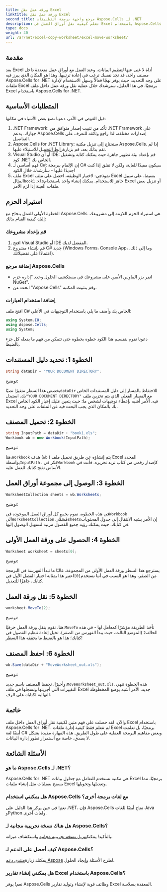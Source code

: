 ```yaml
---
title: ورقة عمل نقل Excel
linktitle: ورقة عمل نقل Excel
second_title: مرجع واجهة برمجة التطبيقات Aspose.Cells لـ .NET
description: تعلم كيفية نقل أوراق العمل في Excel باستخدام Aspose.Cells for .NET في دليلنا خطوة بخطوة. أتقن فن برمجة Excel.
type: docs
weight: 40
url: /ar/net/excel-copy-worksheet/excel-move-worksheet/
---
```

## مقدمة

يعد Excel أداة لا غنى عنها لتنظيم البيانات، وعند العمل مع أوراق عمل متعددة داخل مصنف واحد، قد تجد نفسك ترغب في إعادة ترتيبها. وهذا هو المكان الذي يبرز فيه Aspose.Cells for .NET على وجه التحديد، حيث يوفر نهجًا فعالاً وسهل الاستخدام لإدارة ملفات Excel برمجيًا. في هذا الدليل، سنرشدك خلال عملية نقل ورقة عمل داخل ملف Excel باستخدام Aspose.Cells for .NET.

## المتطلبات الأساسية

قبل الغوص في الأمر، دعونا نضع بعض الأشياء في مكانها:

1. .NET Framework: تأكد من تثبيت إصدار متوافق من .NET Framework على جهازك. يدعم Aspose.Cells إصدارات مختلفة، لذا راجع وثائقه للتعرف على التفاصيل.
2.  Aspose.Cells for .NET Library: ستحتاج إلى تنزيل مكتبة Aspose.Cells. إذا لم تقم بذلك بعد، قم بزيارة[رابط التحميل](https://releases.aspose.com/cells/net/) للاستيلاء عليها.
3. Visual Studio أو أي IDE: قم بإعداد بيئة تطوير جاهزة حيث يمكنك كتابة وتشغيل كود .NET الخاص بك.
4. فهم أساسي لـ C#: إن الإلمام ببرمجة C# سيكون مفيدًا للغاية، ولكن لا تقلق إذا كنت جديدًا عليها - سأرشدك خلال الكود!
5.  ملف Excel نموذجي: لاختبار الوظيفة، احصل على ملف Excel بسيط، على سبيل المثال`book1.xls`جاهز للاستخدام. يمكنك إنشاء واحد باستخدام Excel أو تنزيل بعض ملفات العينة إذا لزم الأمر.

## استيراد الحزم

الخطوة الأولى للعمل بنجاح مع Aspose.Cells هي استيراد الحزم اللازمة إلى مشروعك. إليك كيفية القيام بذلك:

### قم بإعداد مشروعك

1. افتح Visual Studio أو IDE المفضل لديك.
2. قم بإنشاء مشروع C# جديد (Windows Forms، Console App، وما إلى ذلك، اعتمادًا على تفضيلاتك).

### إضافة مرجع Aspose.Cells

- انقر بزر الماوس الأيمن على مشروعك في مستكشف الحلول وحدد "إدارة حزم NuGet".
- ابحث عن "Aspose.Cells" وقم بتثبيت المكتبة.

### إضافة استخدام العبارات

افتح ملف C# الخاص بك وأضف ما يلي باستخدام التوجيهات في الأعلى:

```csharp
using System.IO;
using Aspose.Cells;
using System;
```

دعونا نقوم بتقسيم هذا الكود خطوة بخطوة حتى تتمكن من فهم ما يفعله كل جزء بالضبط.

## الخطوة 1: تحديد دليل المستندات

```csharp
string dataDir = "YOUR DOCUMENT DIRECTORY";
```

توضيح: 

 يخصص هذا السطر متغيرًا نصيًا`dataDir` للاحتفاظ بالمسار إلى دليل المستندات الخاص بك. استبدل`"YOUR DOCUMENT DIRECTORY"` مع المسار الفعلي الذي يتم تخزين ملف Excel فيه. الأمر أشبه بإعطاء توجيهات لشخص ما؛ حيث يتعين عليك إخبار الكود الخاص بك بالمكان الذي يجب البحث فيه عن الملفات على وجه التحديد.

## الخطوة 2: تحميل المصنف

```csharp
string InputPath = dataDir + "book1.xls";
Workbook wb = new Workbook(InputPath);
```

توضيح:  

 هنا،`Workbook` هدف (`wb` ) يتم إنشاؤه عن طريق تحميل ملف Excel المحدد بواسطة`InputPath` . فكر في`Workbook` كإصدار رقمي من كتاب تريد تحريره. فأنت في الأساس تفتح كتابك للعمل عليه.

## الخطوة 3: الوصول إلى مجموعة أوراق العمل

```csharp
WorksheetCollection sheets = wb.Worksheets;
```

توضيح:  

 في هذه الخطوة، نقوم بجمع كل أوراق العمل الموجودة في`Workbook` الى`WorksheetCollection` مُسَمًّى`sheets`إن الأمر يشبه الانتقال إلى جدول المحتويات في كتابك، حيث يمكنك رؤية جميع الفصول مرتبة لتسهيل الوصول إليها.

## الخطوة 4: الحصول على ورقة العمل الأولى

```csharp
Worksheet worksheet = sheets[0];
```

توضيح:  

يسترجع هذا السطر ورقة العمل الأولى من المجموعة. غالبًا ما تبدأ الفهرسة في البرمجة من الصفر، وهذا هو السبب في أننا نستخدم`[0]`اعتبر هذا بمثابة اختيار الفصل الأول في كتابك، جاهزًا للتعديل.

## الخطوة 5: نقل ورقة العمل

```csharp
worksheet.MoveTo(2);
```

توضيح:  

 هنا، نقوم بنقل ورقة العمل حرفيًا.`MoveTo` تأخذ الطريقة مؤشرًا كمعامل لها - في هذه الحالة،`2` (الموضع الثالث، حيث يبدأ الفهرس من الصفر). تخيل إعادة تنظيم الفصول في كتابك؛ هذا هو بالضبط ما يحققه هذا السطر!

## الخطوة 6: احفظ المصنف

```csharp
wb.Save(dataDir + "MoveWorksheet_out.xls");
```

توضيح:  

 وأخيرًا، نحفظ المصنف باسم جديد،`MoveWorksheet_out.xls`. هذه الخطوة تنهي التغييرات التي أجريتها وتسجلها في ملف Excel جديد. الأمر أشبه بوضع المخطوطة النهائية لكتابك على الرف.

## خاتمة

والآن، لقد حصلت على فهم متين لكيفية نقل أوراق العمل داخل ملف Excel باستخدام Aspose.Cells for .NET. لم تتعلم فقط كيفية إدارة ملفات Excel برمجيًا، بل تعلمت أيضًا لغة C# وبعض مفاهيم البرمجة العملية على طول الطريق. هذه المهارة مفيدة بشكل لا يصدق، خاصة مع استمرار تطور إدارة البيانات.

## الأسئلة الشائعة

### ما هو Aspose.Cells لـ .NET؟
Aspose.Cells for .NET هي مكتبة تستخدم للتعامل مع جداول بيانات Excel برمجيًا، مما يسمح بعمليات مثل إنشاء ملفات Excel وتعديلها وتحويلها.

### هل يمكنني استخدام Aspose.Cells مع لغات برمجة أخرى؟
نعم! في حين يركز هذا الدليل على .NET، فإن Aspose.Cells متاح أيضًا للغات Java وPython ولغات أخرى.

### هل هناك نسخة تجريبية مجانية لـ Aspose.Cells؟
 بالتأكيد! يمكنك[تنزيل نسخة تجريبية مجانية](https://releases.aspose.com/) واستكشاف ميزاته.

### كيف أحصل على الدعم لـ Aspose.Cells؟
 يمكنك زيارة[منتدى دعم Aspose](https://forum.aspose.com/c/cells/9) لطرح الأسئلة وإيجاد الحلول.

### هل يمكنني إنشاء تقارير Excel باستخدام Aspose.Cells؟
نعم! يوفر Aspose.Cells وظائف قوية لإنشاء وتوليد تقارير Excel المعقدة بسلاسة.